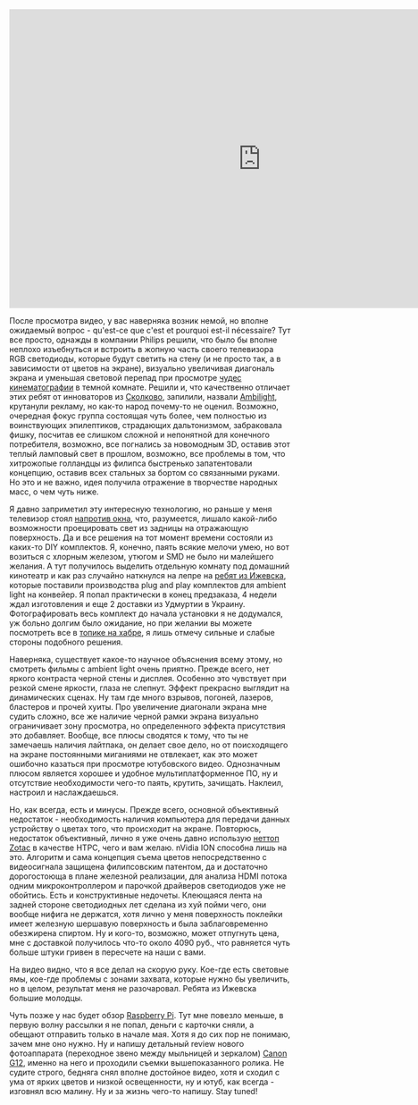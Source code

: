 <iframe width="900" height="535" src="http://www.youtube.com/embed/iZ2tVf2-NUo?hd=1&amp;theme=light&amp;rel=0&wmode=transparent" frameborder="0" allowfullscreen="true"></iframe>
<p>После просмотра видео, у вас наверняка возник немой, но вполне ожидаемый вопрос - qu'est-ce que c'est et pourquoi est-il nécessaire? Тут все просто, однажды в компании Philips решили, что было бы вполне неплохо изъебнуться и встроить в жопную часть своего телевизора RGB светодиоды, которые будут светить на стену (и не просто так, а в зависимости от цветов на экране), визуально увеличивая диагональ экрана и уменьшая световой перепад при просмотре <a href="http://www.mindcollapse.com/moho/">чудес кинематографии</a> в темной комнате. Решили и, что качественно отличает этих ребят от инноваторов из <a href="http://www.mindcollapse.com/blog/259.html">Сколково</a>, запилили, назвали <a href="http://en.wikipedia.org/wiki/Ambilight">Ambilight</a>, крутанули рекламу, но как-то народ почему-то не оценил. Возможно, очередная фокус группа состоящая чуть более, чем полностью из воинствующих эпилептиков, страдающих дальтонизмом, забраковала фишку, посчитав ее слишком сложной и непонятной для конечного потребителя, возможно, все погнались за новомодным 3D, оставив этот теплый ламповый свет в прошлом, возможно, все проблемы в том, что хитрожопые голландцы из филипса быстренько запатентовали концепцию, оставив всех стальных за бортом со связанными руками. Но это и не важно, идея получила отражение в творчестве народных масс, о чем чуть ниже.</p><p>Я давно заприметил эту интересную технологию, но раньше у меня телевизор стоял <a href="https://picasaweb.google.com/110904145311662435301/PanasonicR42PY80#5282214366778973954">напротив окна</a>, что, разумеется, лишало какой-либо возможности проецировать свет из задницы на отражающую поверхность. Да и все решения на тот момент времени состояли из каких-то DIY комплектов. Я, конечно, паять всякие мелочи умею, но вот возиться с хлорным железом, утюгом и SMD не было ни малейшего желания. А тут получилось выделить отдельную комнату под домашний кинотеатр и как раз случайно наткнулся на лепре на <a href="http://code.google.com/p/lightpack/">ребят из Ижевска</a>, которые поставили производства plug and play комплектов для ambient light на конвейер. Я попал практически в конец предзаказа, 4 недели ждал изготовления и еще 2 доставки из Удмуртии в Украину. Фотографировать весь комплект до начала установки я не додумался, уж больно долгим было ожидание, но при желании вы можете посмотреть все в <a href="http://habrahabr.ru/post/139407/#habracut">топике на хабре</a>, я лишь отмечу сильные и слабые стороны подобного решения.&nbsp;</p><p>Наверняка, существует какое-то научное объяснения всему этому, но смотреть фильмы с ambient light очень приятно. Прежде всего, нет яркого контраста черной стены и дисплея. Особенно это чувствует при резкой смене яркости, глаза не слепнут. Эффект прекрасно выглядит на динамических сценах. Ну там где много взрывов, погоней, лазеров, бластеров и прочей хуиты. Про увеличение диагонали экрана мне судить сложно, все же наличие черной рамки экрана визуально ограничивает зону просмотра, но определенного эффекта присутствия это добавляет. Вообще, все плюсы сводятся к тому, что ты не замечаешь наличия лайтпака, он делает свое дело, но от поисходящего на экране постоянными миганиями не отвлекает, как это может ошибочно казаться при просмотре ютубовского видео. Однозначным плюсом является хорошее и удобное мультиплатформенное ПО, ну и отсутствие необходимости чего-то паять, крутить, зачищать. Наклеил, настроил и наслаждаешься.</p><p>Но, как всегда, есть и минусы. Прежде всего, основной объективный недостаток - необходимость наличия компьютера для передачи данных устройству о цветах того, что происходит на экране. Повторюсь, недостаток объективный, лично я уже очень давно использую <a href="http://www.mindcollapse.com/blog/229.html">неттоп Zotac</a>&nbsp;в качестве HTPC, чего и вам желаю. nVidia ION способна лишь на это. Алгоритм и сама концепция съема цветов непосредственно с видеосигнала защищена филипсовским патентом, да и достаточно дорогостоюща в плане железной реализации, для анализа HDMI потока одним микроконтроллером и парочкой драйверов светодиодов уже не обойтись. Есть и конструктивные недочеты. Клеющаяся лента на задней стороне светодиодных лет сделана из хуй пойми чего, они вообще нифига не держатся, хотя лично у меня поверхность поклейки имеет железную шершавую поверхность и была заблаговременно обезжирена спиртом. Ну и кого-то, возможно, может отпугнуть цена, мне с доставкой получилось что-то около 4090 руб., что равняется чуть больше штуки гривен в пересчете на наши с вами.</p><p>На видео видно, что я все делал на скорую руку. Кое-где есть световые ямы, кое-где проблемы с зонами захвата, которые нужно бы увеличить, но в целом, результат меня не разочаровал. Ребята из Ижевска большие молодцы.</p><p>Чуть позже у нас будет обзор <a href="http://www.raspberrypi.org/">Raspberry Pi</a>. Тут мне повезло меньше, в первую волну рассылки я не попал, деньги с карточки сняли, а обещают отправить только в начале мая. Хотя я до сих пор не понимаю, зачем мне оно нужно. Ну и напишу детальный review нового фотоаппарата (переходное звено между мыльницей и зеркалом)&nbsp;<a href="http://usa.canon.com/cusa/consumer/products/cameras/digital_cameras/powershot_g12">Canon G12</a>, именно на него и проходили съемки вышепоказанного ролика. Не судите строго, бедняга снял вполне достойное видео, хотя и сходил с ума от ярких цветов и низкой освещенности, ну и ютуб, как всегда - изговнял всю малину. Ну и за жизнь чего-то напишу. Stay tuned!</p>